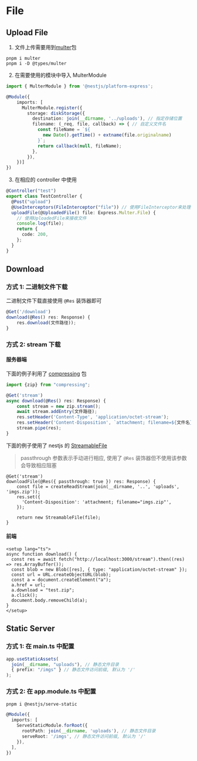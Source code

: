 # File

## Upload File

1. 文件上传需要用到[multer](https://github.com/expressjs/multer)包

```
pnpm i multer
pnpm i -D @types/multer
```

2. 在需要使用的模块中导入 MulterModule

```ts
import { MulterModule } from '@nestjs/platform-express';

@Module({
    imports: [
      MulterModule.register({
        storage: diskStorage({
          destination: join(__dirname, '../uploads'), // 指定存储位置
          filename: (_req, file, callback) => { // 自定义文件名
            const fileName = `${
              new Date().getTime() + extname(file.originalname)
            }`;
            return callback(null, fileName);
          },
        }),
    })]
})
```

3. 在相应的 controller 中使用

```ts
@Controller("test")
export class TestController {
  @Post("upload")
  @UseInterceptors(FileInterceptor("file")) // 使用FileInterceptor来处理文件
  uploadFile(@UploadedFile() file: Express.Multer.File) {
    // 使用UploadedFile来接收文件
    console.log(file);
    return {
      code: 200,
    };
  }
}
```

## Download

### 方式 1: 二进制文件下载

二进制文件下载直接使用 `@Res` 装饰器即可

```ts
@Get('/download')
download(@Res() res: Response) {
    res.download(文件路径));
}
```

### 方式 2: stream 下载

#### 服务器端

下面的例子利用了 [compressing](./other#compressing) 包

```ts
import {zip} from "compressing";

@Get('stream')
async download(@Res() res: Response) {
    const stream = new zip.stream();
    await stream.addEntry(文件路径);
    res.setHeader('Content-Type', 'application/octet-stream');
    res.setHeader('Content-Disposition', `attachment; filename=${文件名}`);
    stream.pipe(res);
}
```

下面的例子使用了 nestjs 的 [StreamableFile](https://docs.nestjs.com/exception-filters#streamablefile)

> passthrough 参数表示手动进行相应, 使用了 `@Res` 装饰器但不使用该参数会导致相应阻塞

```
@Get('stream')
downloadFile(@Res({ passthrough: true }) res: Response) {
    const file = createReadStream(join(__dirname, '..', 'uploads', 'imgs.zip'));
    res.set({
      'Content-Disposition': 'attachment; filename="imgs.zip"',
    });

    return new StreamableFile(file);
}
```

#### 前端

```vue
<setup lang="ts">
async function download() {
  const res = await fetch("http://localhost:3000/stream").then((res) => res.ArrayBuffer());
  const blob = new Blob([res], { type: "application/octet-stream" });
  const url = URL.createObjectURL(blob);
  const a = document.createElement("a");
  a.href = url;
  a.download = "test.zip";
  a.click();
  document.body.removeChild(a);
}
</setup>
```

## Static Server

### 方式 1: 在 main.ts 中配置

```ts
app.useStaticAssets(
  join(__dirname, "uploads"), // 静态文件目录
  { prefix: "/imgs" } // 静态文件访问前缀, 默认为 '/'
);
```

### 方式 2: 在 app.module.ts 中配置

```bash
pnpm i @nestjs/serve-static
```

```ts
@Module({
  imports: [
    ServeStaticModule.forRoot({
      rootPath: join(__dirname, 'uploads'), // 静态文件目录
      serveRoot: '/imgs', // 静态文件访问前缀, 默认为 '/'
    }),
  ],
})
```
